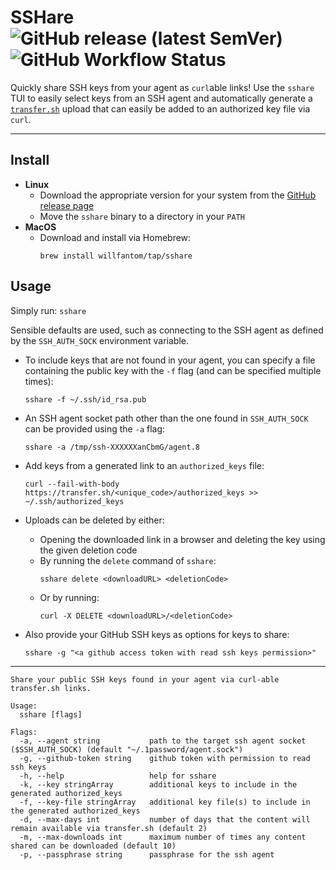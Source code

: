 # SSHare    ![GitHub release (latest SemVer)](https://img.shields.io/github/v/tag/willfantom/sshare?display_name=tag&label=%20&sort=semver)  ![GitHub Workflow Status](https://img.shields.io/github/actions/workflow/status/willfantom/sshare/release.yml?label=%20&logo=github)

Quickly share SSH keys from your agent as `curl`able links! Use the `sshare` TUI to easily select keys from an SSH agent and automatically generate a [`transfer.sh`](https://transfer.sh) upload that can easily be added to an authorized key file via `curl`. 

---

## Install 

 - **Linux**
   - Download the appropriate version for your system from the [GitHub release page](https://github.com/WillFantom/sshare/releases)
   - Move the `sshare` binary to a directory in your `PATH`
 - **MacOS**
   - Download and install via Homebrew: 
      ```
      brew install willfantom/tap/sshare
      ```

## Usage

Simply run: `sshare`

Sensible defaults are used, such as connecting to the SSH agent as defined by the `SSH_AUTH_SOCK` environment variable.

- To include keys that are not found in your agent, you can specify a file containing the public key with the `-f` flag (and can be specified multiple times):

  ```
  sshare -f ~/.ssh/id_rsa.pub
  ```

- An SSH agent socket path other than the one found in `SSH_AUTH_SOCK` can be provided using the `-a` flag:

  ```
  sshare -a /tmp/ssh-XXXXXXanCbmG/agent.8
  ```

- Add keys from a generated link to an `authorized_keys` file:

  ```
  curl --fail-with-body https://transfer.sh/<unique_code>/authorized_keys >> ~/.ssh/authorized_keys
  ```

- Uploads can be deleted by either:
  - Opening the downloaded link in a browser and deleting the key using the given deletion code
  - By running the `delete` command of `sshare`:
    ```
    sshare delete <downloadURL> <deletionCode>
    ```
  - Or by running:
    ```
    curl -X DELETE <downloadURL>/<deletionCode>
    ```

- Also provide your GitHub SSH keys as options for keys to share:

  ```
  sshare -g "<a github access token with read ssh keys permission>"
  ```

---

```
Share your public SSH keys found in your agent via curl-able transfer.sh links.

Usage:
  sshare [flags]

Flags:
  -a, --agent string           path to the target ssh agent socket ($SSH_AUTH_SOCK) (default "~/.1password/agent.sock")
  -g, --github-token string    github token with permission to read ssh keys
  -h, --help                   help for sshare
  -k, --key stringArray        additional keys to include in the generated authorized_keys
  -f, --key-file stringArray   additional key file(s) to include in the generated authorized_keys
  -d, --max-days int           number of days that the content will remain available via transfer.sh (default 2)
  -m, --max-downloads int      maximum number of times any content shared can be downloaded (default 10)
  -p, --passphrase string      passphrase for the ssh agent
```
